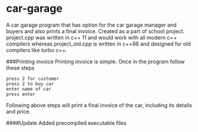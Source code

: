 # car-garage
A car garage program that has option for the car garage manager and buyers and also prints a final invoice. 
Created as a part of school project.
project.cpp was written in c++ 11 and would work with all modern c++ compilers whereas project_old.cpp is written in c++98 and designed for old compilers like turbo c++.

###Printing invoice
Printing invoice is simple. 
Once in the program follow these steps
```
press 2 for customer
press 2 to buy car
enter name of car
press enter
```

Following above steps will print a final invoice of the car, including its details and price.

####Update
Added precompiled executable files

